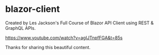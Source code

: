 # blazor-client
Created by Les Jackson's Full Course of Blazor API Client using REST & GraphQL APIs.

https://www.youtube.com/watch?v=agIJTnpfFGA&t=85s

Thanks for sharing this beautiful content.
